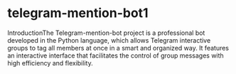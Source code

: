# telegram-mention-bot1
IntroductionThe Telegram-mention-bot project is a professional bot developed in the Python language, which allows Telegram interactive groups to tag all members at once in a smart and organized way. It features an interactive interface that facilitates the control of group messages with high efficiency and flexibility.
